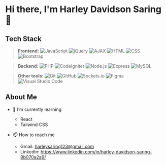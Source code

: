 # Hi there, I'm Harley Davidson Saring 👋

  ## Tech Stack
  >**Frontend:**
    ![JavaScript](https://img.shields.io/badge/-JavaScript-05122A?style=flat&logo=javascript)
    ![jQuery](https://img.shields.io/badge/-jQuery-05122A?style=flat&logo=jquery)
    ![AJAX](https://img.shields.io/badge/-AJAX-05122A?style=flat&logo=ajax)
    ![HTML](https://img.shields.io/badge/-HTML-05122A?style=flat&logo=HTML5)
    ![CSS](https://img.shields.io/badge/-CSS-05122A?style=flat&logo=CSS3&logoColor=1572B6)
    ![Bootstrap](https://img.shields.io/badge/-Bootstrap-05122A?style=flat&logo=bootstrap&logoColor=563D7C)
   
  >**Backend:**
    ![PHP](https://img.shields.io/badge/-PHP-05122A?style=flat&logo=php&logoColor=777BB4)
    ![CodeIgniter](https://img.shields.io/badge/-CodeIgniter-05122A?style=flat&logo=codeigniter&logoColor=EF4223)
    ![Node.js](https://img.shields.io/badge/-Node.js-05122A?style=flat&logo=node.js)
    ![Express](https://img.shields.io/badge/-Express-05122A?style=flat&logo=express)
    ![MySQL](https://img.shields.io/badge/-MySQL-05122A?style=flat&logo=mysql&logoColor=4479A1)
    
  >**Other tools:**
    ![Git](https://img.shields.io/badge/-Git-05122A?style=flat&logo=git)
    ![GitHub](https://img.shields.io/badge/-GitHub-05122A?style=flat&logo=github)
    ![Sockets.io](https://img.shields.io/badge/-Socket.io-05122A?style=flat&logo=socket.io&logoColor=010101)
    ![Figma](https://img.shields.io/badge/-Figma-05122A?style=flat&logo=figma)
    ![Visual Studio Code](https://img.shields.io/badge/-Visual%20Studio%20Code-05122A?style=flat&logo=visual-studio-code&logoColor=007ACC)

  ## About Me
  - 🌱 I’m currently learning
    - React
    - Tailwind CSS
  
  - 📫 How to reach me
    - Gmail: harleysaring123@gmail.com
    - LinkedIn: https://www.linkedin.com/in/harley-davidson-saring-8b070a2a9/
